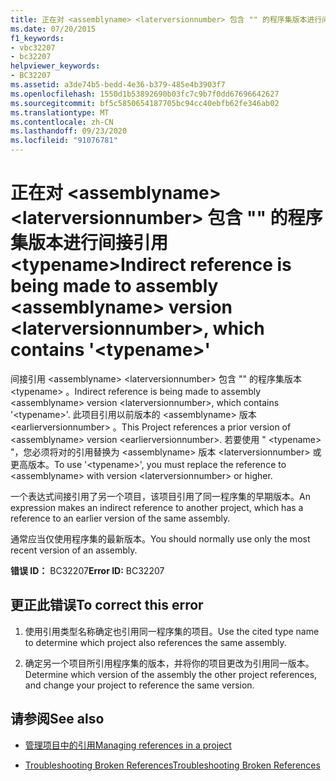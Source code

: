 ```yaml
---
title: 正在对 <assemblyname> <laterversionnumber> 包含 "" 的程序集版本进行间接引用 <typename>
ms.date: 07/20/2015
f1_keywords:
- vbc32207
- bc32207
helpviewer_keywords:
- BC32207
ms.assetid: a3de74b5-bedd-4e36-b379-485e4b3903f7
ms.openlocfilehash: 1550d1b53892690b03fc7c9b7f0dd67696642627
ms.sourcegitcommit: bf5c5850654187705bc94cc40ebfb62fe346ab02
ms.translationtype: MT
ms.contentlocale: zh-CN
ms.lasthandoff: 09/23/2020
ms.locfileid: "91076781"
---
```

# <a name="indirect-reference-is-being-made-to-assembly-assemblyname-version-laterversionnumber-which-contains-typename"></a><span data-ttu-id="d5809-102">正在对 \<assemblyname> \<laterversionnumber> 包含 "" 的程序集版本进行间接引用 \<typename></span><span class="sxs-lookup"><span data-stu-id="d5809-102">Indirect reference is being made to assembly \<assemblyname> version \<laterversionnumber>, which contains '\<typename>'</span></span>

<span data-ttu-id="d5809-103">间接引用 \<assemblyname> \<laterversionnumber> 包含 "" 的程序集版本 \<typename> 。</span><span class="sxs-lookup"><span data-stu-id="d5809-103">Indirect reference is being made to assembly \<assemblyname> version \<laterversionnumber>, which contains '\<typename>'.</span></span> <span data-ttu-id="d5809-104">此项目引用以前版本的 \<assemblyname> 版本 \<earlierversionnumber> 。</span><span class="sxs-lookup"><span data-stu-id="d5809-104">This Project references a prior version of \<assemblyname> version \<earlierversionnumber>.</span></span> <span data-ttu-id="d5809-105">若要使用 " \<typename> "，您必须将对的引用替换为 \<assemblyname> 版本 \<laterversionnumber> 或更高版本。</span><span class="sxs-lookup"><span data-stu-id="d5809-105">To use '\<typename>', you must replace the reference to \<assemblyname> with version \<laterversionnumber> or higher.</span></span>  
  
 <span data-ttu-id="d5809-106">一个表达式间接引用了另一个项目，该项目引用了同一程序集的早期版本。</span><span class="sxs-lookup"><span data-stu-id="d5809-106">An expression makes an indirect reference to another project, which has a reference to an earlier version of the same assembly.</span></span>  
  
 <span data-ttu-id="d5809-107">通常应当仅使用程序集的最新版本。</span><span class="sxs-lookup"><span data-stu-id="d5809-107">You should normally use only the most recent version of an assembly.</span></span>  
  
 <span data-ttu-id="d5809-108">**错误 ID：** BC32207</span><span class="sxs-lookup"><span data-stu-id="d5809-108">**Error ID:** BC32207</span></span>  
  
## <a name="to-correct-this-error"></a><span data-ttu-id="d5809-109">更正此错误</span><span class="sxs-lookup"><span data-stu-id="d5809-109">To correct this error</span></span>  
  
1. <span data-ttu-id="d5809-110">使用引用类型名称确定也引用同一程序集的项目。</span><span class="sxs-lookup"><span data-stu-id="d5809-110">Use the cited type name to determine which project also references the same assembly.</span></span>  
  
2. <span data-ttu-id="d5809-111">确定另一个项目所引用程序集的版本，并将你的项目更改为引用同一版本。</span><span class="sxs-lookup"><span data-stu-id="d5809-111">Determine which version of the assembly the other project references, and change your project to reference the same version.</span></span>  
  
## <a name="see-also"></a><span data-ttu-id="d5809-112">请参阅</span><span class="sxs-lookup"><span data-stu-id="d5809-112">See also</span></span>

- [<span data-ttu-id="d5809-113">管理项目中的引用</span><span class="sxs-lookup"><span data-stu-id="d5809-113">Managing references in a project</span></span>](/visualstudio/ide/managing-references-in-a-project)

- [<span data-ttu-id="d5809-114">Troubleshooting Broken References</span><span class="sxs-lookup"><span data-stu-id="d5809-114">Troubleshooting Broken References</span></span>](/visualstudio/ide/troubleshooting-broken-references)
